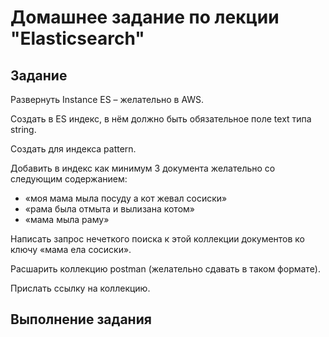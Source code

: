 # Домашнее задание по лекции "Elasticsearch"

## Задание

Развернуть Instance ES – желательно в AWS.

Создать в ES индекс, в нём должно быть обязательное поле text типа string.

Создать для индекса pattern.

Добавить в индекс как минимум 3 документа желательно со следующим содержанием:
- «моя мама мыла посуду а кот жевал сосиски»
- «рама была отмыта и вылизана котом»
- «мама мыла раму»

Написать запрос нечеткого поиска к этой коллекции документов ко ключу «мама ела сосиски».

Расшарить коллекцию postman (желательно сдавать в таком формате).

Прислать ссылку на коллекцию.

## Выполнение задания
